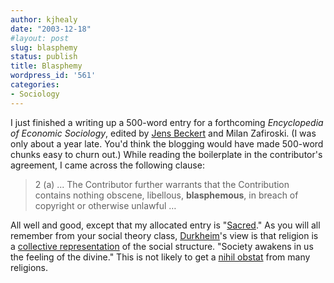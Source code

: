 ```yaml
---
author: kjhealy
date: "2003-12-18"
#layout: post
slug: blasphemy
status: publish
title: Blasphemy
wordpress_id: '561'
categories:
- Sociology
---
```


I just finished a writing up a 500-word entry for a forthcoming *Encyclopedia of Economic Sociology*, edited by [Jens Beckert](http://www.amazon.com/exec/obidos/ASIN/0691049076/ref=nosim/%22) and Milan Zafiroski. (I was only about a year late. You'd think the blogging would have made 500-word chunks easy to churn out.) While reading the boilerplate in the contributor's agreement, I came across the following clause:

> 2 (a) ... The Contributor further warrants that the Contribution contains nothing obscene, libellous, **blasphemous**, in breach of copyright or otherwise unlawful …

All well and good, except that my allocated entry is "[Sacred](http://www.kieranhealy.org/files/drafts/sacred.pdf)." As you will all remember from your social theory class, [Durkheim](http://www.relst.uiuc.edu/durkheim/)'s view is that religion is a [collective representation](http://home.att.net/~cscavileer/edcollective.html) of the social structure. "Society awakens in us the feeling of the divine." This is not likely to get a [nihil obstat](http://www.hyperdictionary.com/dictionary/nihil+obstat) from many religions.
